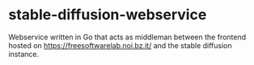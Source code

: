 # stable-diffusion-webservice
Webservice written in Go that acts as middleman between the frontend hosted on https://freesoftwarelab.noi.bz.it/ and the stable diffusion instance.

